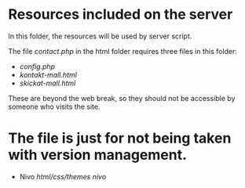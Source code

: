 # Resources included on the server

In this folder, the resources will be used by server script.

The file *contact.php* in the html folder requires three files in this folder:

 * *config.php*
 * *kontakt-mall.html*
 * *skickat-mall.html*

These are beyond the web break, so they should not be accessible by someone who visits the site.

# The file is just for not being taken with version management.
* Nivo
*html/css/themes*
*nivo*

